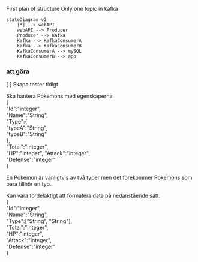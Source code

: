 First plan of structure
Only one topic in kafka
```mermaid
stateDiagram-v2
    [*] --> webAPI
    webAPI --> Producer
    Producer --> Kafka
    Kafka --> KafkaConsumerA
    Kafka --> KafkaConsumerB
    KafkaConsumerA --> mySQL
    KafkaConsumerB --> app
```
### att göra 
[ ] Skapa tester tidigt


Ska hantera Pokemons med egenskaperna  
{  
"Id":"integer",  
"Name":"String",  
"Type":{  
"typeA":"String",  
"typeB":"String"  
},  
"Total":"integer",  
"HP":"integer",
"Attack":"integer",  
"Defense":"integer"  
}

En Pokemon är vanligtvis av två typer men det förekommer Pokemons som bara tillhör en typ.

Kan vara fördelaktigt att formatera data på nedanstående sätt.  
{  
"Id":"integer",  
"Name":"String",  
"Type":["String", "String"],  
"Total":"integer",  
"HP":"integer",  
"Attack":"integer",  
"Defense":"integer"  
} 